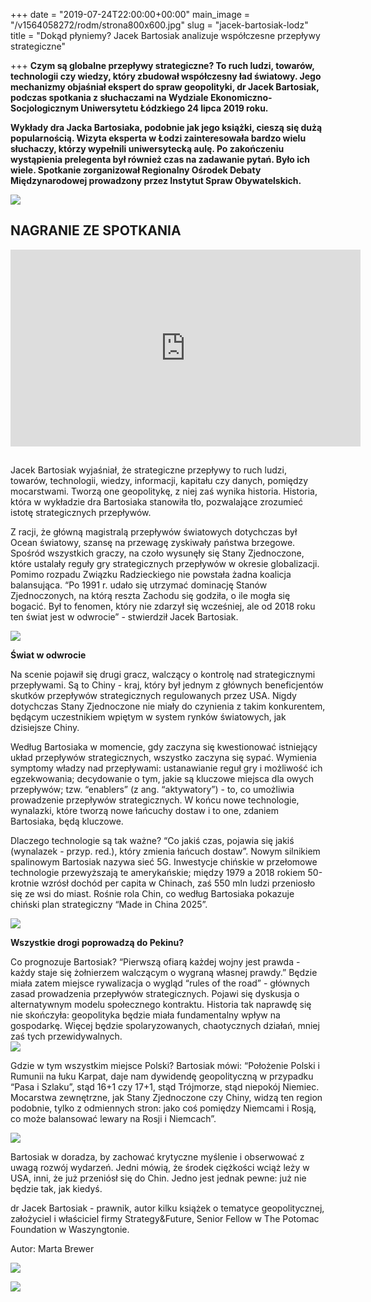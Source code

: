 +++
date = "2019-07-24T22:00:00+00:00"
main_image = "/v1564058272/rodm/strona800x600.jpg"
slug = "jacek-bartosiak-lodz"
title = "Dokąd płyniemy? Jacek Bartosiak analizuje współczesne przepływy strategiczne"

+++
**Czym są globalne przepływy strategiczne? To ruch ludzi, towarów, technologii czy wiedzy, który zbudował współczesny ład światowy. Jego mechanizmy objaśniał ekspert do spraw geopolityki, dr Jacek Bartosiak, podczas spotkania z słuchaczami na Wydziale Ekonomiczno-Socjologicznym Uniwersytetu Łódzkiego 24 lipca 2019 roku.**

**Wykłady dra Jacka Bartosiaka, podobnie jak jego książki, cieszą się dużą popularnością. Wizyta eksperta w Łodzi zainteresowała bardzo wielu słuchaczy, którzy wypełnili uniwersytecką aulę. Po zakończeniu wystąpienia prelegenta był również czas na zadawanie pytań. Było ich wiele. Spotkanie zorganizował Regionalny Ośrodek Debaty Międzynarodowej prowadzony przez Instytut Spraw Obywatelskich.**

![](https://res.cloudinary.com/inspro/image/upload/v1564059803/rodm/IMG_5281.jpg)

## NAGRANIE ZE SPOTKANIA

<iframe width="560" height="315" src="https://www.youtube.com/embed/J58NvdxJabs" frameborder="0" allow="accelerometer; autoplay; encrypted-media; gyroscope; picture-in-picture" allowfullscreen></iframe>

## 

Jacek Bartosiak wyjaśniał, że strategiczne przepływy to ruch ludzi, towarów, technologii, wiedzy, informacji, kapitału czy danych, pomiędzy mocarstwami. Tworzą one geopolitykę, z niej zaś wynika historia. Historia, która w wykładzie dra Bartosiaka stanowiła tło, pozwalające zrozumieć istotę strategicznych przepływów.

Z racji, że główną magistralą przepływów światowych dotychczas był Ocean światowy, szansę na przewagę zyskiwały państwa brzegowe. Spośród wszystkich graczy, na czoło wysunęły się Stany Zjednoczone, które ustalały reguły gry strategicznych przepływów w okresie globalizacji. Pomimo rozpadu Związku Radzieckiego nie powstała żadna koalicja balansująca. “Po 1991 r. udało się utrzymać dominację Stanów Zjednoczonych, na którą reszta Zachodu się godziła, o ile mogła się bogacić. Był to fenomen, który nie zdarzył się wcześniej, ale od 2018 roku ten świat jest w odwrocie” - stwierdził Jacek Bartosiak.

![](https://res.cloudinary.com/inspro/image/upload/v1564059849/rodm/IMG_5328.jpg)

**Świat w odwrocie**

Na scenie pojawił się drugi gracz, walczący o kontrolę nad strategicznymi przepływami. Są to Chiny - kraj, który był jednym z głównych beneficjentów skutków przepływów strategicznych regulowanych przez USA. Nigdy dotychczas Stany Zjednoczone nie miały do czynienia z takim konkurentem, będącym uczestnikiem wpiętym w system rynków światowych, jak dzisiejsze Chiny.

Według Bartosiaka w momencie, gdy zaczyna się kwestionować istniejący układ przepływów strategicznych, wszystko zaczyna się sypać. Wymienia symptomy władzy nad przepływami: ustanawianie reguł gry i możliwość ich egzekwowania; decydowanie o tym, jakie są kluczowe miejsca dla owych przepływów; tzw. “enablers” (z ang. “aktywatory”) - to, co umożliwia prowadzenie przepływów strategicznych. W końcu nowe technologie, wynalazki, które tworzą nowe łańcuchy dostaw i to one, zdaniem Bartosiaka, będą kluczowe.

Dlaczego technologie są tak ważne? “Co jakiś czas, pojawia się jakiś (wynalazek - przyp. red.), który zmienia łańcuch dostaw”. Nowym silnikiem spalinowym Bartosiak nazywa sieć 5G. Inwestycje chińskie w przełomowe technologie przewyższają te amerykańskie; między 1979 a 2018 rokiem 50-krotnie wzrósł dochód per capita w Chinach, zaś 550 mln ludzi przeniosło się ze wsi do miast. Rośnie rola Chin, co według Bartosiaka pokazuje chiński plan strategiczny “Made in China 2025”.

![](https://res.cloudinary.com/inspro/image/upload/v1564059889/rodm/IMG_5292.jpg)

**Wszystkie drogi poprowadzą do Pekinu?**

Co prognozuje Bartosiak? “Pierwszą ofiarą każdej wojny jest prawda - każdy staje się żołnierzem walczącym o wygraną własnej prawdy.” Będzie miała zatem miejsce rywalizacja o wygląd “rules of the road” - głównych zasad prowadzenia przepływów strategicznych. Pojawi się dyskusja o alternatywnym modelu społecznego kontraktu. Historia tak naprawdę się nie skończyła: geopolityka będzie miała fundamentalny wpływ na gospodarkę. Więcej będzie spolaryzowanych, chaotycznych działań, mniej zaś tych przewidywalnych.  
![](https://res.cloudinary.com/inspro/image/upload/v1564059961/rodm/IMG_5331.jpg)

Gdzie w tym wszystkim miejsce Polski? Bartosiak mówi: “Położenie Polski i Rumunii na łuku Karpat, daje nam dywidendę geopolityczną w przypadku “Pasa i Szlaku”, stąd 16+1 czy 17+1, stąd Trójmorze, stąd niepokój Niemiec. Mocarstwa zewnętrzne, jak Stany Zjednoczone czy Chiny, widzą ten region podobnie, tylko z odmiennych stron: jako coś pomiędzy Niemcami i Rosją, co może balansować lewary na Rosji i Niemcach”.

![](https://res.cloudinary.com/inspro/image/upload/v1564060076/rodm/IMG_5369.jpg)

Bartosiak w doradza, by zachować krytyczne myślenie i obserwować z uwagą rozwój wydarzeń. Jedni mówią, że środek ciężkości wciąż leży w USA, inni, że już przeniósł się do Chin. Jedno jest jednak pewne: już nie będzie tak, jak kiedyś.

dr Jacek Bartosiak - prawnik, autor kilku książek o tematyce geopolitycznej, założyciel i właściciel firmy Strategy&Future, Senior Fellow w The Potomac Foundation w Waszyngtonie.

Autor: Marta Brewer

![](https://res.cloudinary.com/inspro/image/upload/v1564059990/rodm/IMG_5304.jpg)

![](https://res.cloudinary.com/inspro/image/upload/v1564060028/rodm/IMG_5330.jpg)